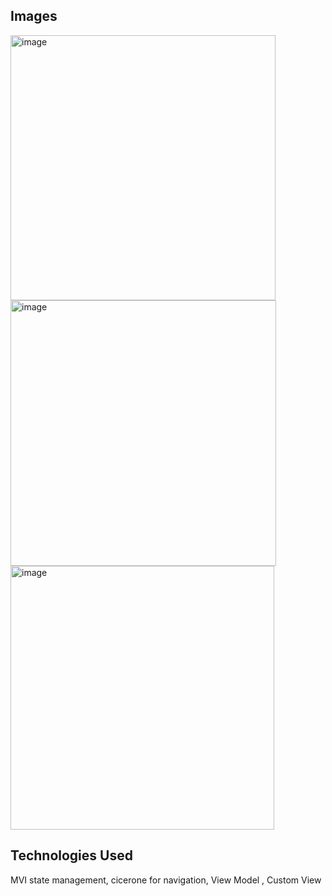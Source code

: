 ## Images

<img width="424" alt="image" src="https://github.com/user-attachments/assets/6c8f803f-aaeb-4c20-a89e-2a82e8a7c251" />


<img width="425" alt="image" src="https://github.com/user-attachments/assets/5852da99-2dba-4eb7-b647-17ed0ad8da4b" />


<img width="422" alt="image" src="https://github.com/user-attachments/assets/e734a10f-3146-42b7-b2a1-8b4da6e3141e" />



## Technologies Used 
MVI state management, cicerone for navigation, View Model , Custom View  
